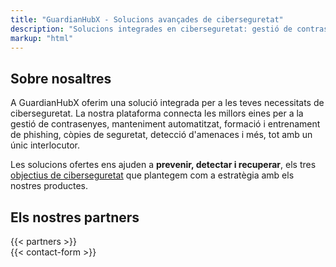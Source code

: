 ```yaml
---
title: "GuardianHubX - Solucions avançades de ciberseguretat"
description: "Solucions integrades en ciberseguretat: gestió de contrasenyes, formació en phishing, còpies de seguretat i detecció d'amenaces."
markup: "html"
---
```


<main class="container my-5">

  <!-- About Section -->
  <section class="about mb-5">
    <h2 class="text-center mb-4">Sobre nosaltres</h2>
    <p class="text-center">
      A GuardianHubX oferim una solució integrada per a les teves necessitats de ciberseguretat. La nostra plataforma connecta les millors eines per a la gestió de contrasenyes, manteniment automatitzat, formació i entrenament de phishing, còpies de seguretat, detecció d'amenaces i més, tot amb un únic interlocutor.
    </p>
    <p class="text-center">
      Les solucions ofertes ens ajuden a <strong>prevenir, detectar i recuperar</strong>, els tres <a href="/ca/objectius-ciberseguretat/">objectius de ciberseguretat</a> que plantegem com a estratègia amb els nostres productes.
    </p>
  </section>

  <!-- Partners / Solutions Section -->
  <section class="solutions mb-5">
    <h2 class="text-center mb-4">Els nostres partners</h2>
    <div class="row text-center">
      {{< partners >}}
    </div>
  </section>

  <!-- Contact Section -->
  <div id="contact"></div>
  <section class="contact-section mb-5">
    {{< contact-form >}}
  </section>

</main>